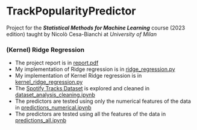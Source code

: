 # TrackPopularityPredictor

Project for the ***Statistical Methods for Machine Learning*** course (2023 edition) taught by Nicolò Cesa-Bianchi at *University of Milan*

### (Kernel) Ridge Regression

* The project report is in [report.pdf](https://github.com/nemolino/TrackPopularityPredictor/blob/main/report.pdf)
* My implementation of Ridge regression is in [ridge_regression.py](https://github.com/nemolino/TrackPopularityPredictor/blob/main/ridge_regression.py)
* My implementation of Kernel Ridge regression is in [kernel_ridge_regression.py](https://github.com/nemolino/TrackPopularityPredictor/blob/main/kernel_ridge_regression.py)
* The [Spotify Tracks Dataset](https://www.kaggle.com/datasets/maharshipandya/-spotify-tracks-dataset) is explored and cleaned in [dataset_analysis_cleaning.ipynb](https://github.com/nemolino/TrackPopularityPredictor/blob/main/dataset_analysis_cleaning.ipynb)
* The predictors are tested using only the numerical features of the data in [predictions_numerical.ipynb](https://github.com/nemolino/TrackPopularityPredictor/blob/main/predictions_numerical.ipynb)
* The predictors are tested using all the features of the data in [predictions_all.ipynb](https://github.com/nemolino/TrackPopularityPredictor/blob/main/predictions_all.ipynb)
